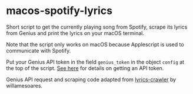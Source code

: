 # macos-spotify-lyrics

Short script to get the currently playing song from Spotify, scrape its lyrics from Genius and print the lyrics on your macOS terminal.

Note that the script only works on macOS because Applescript is used to communicate with Spotify.

Put your Genius API token in the field `genius_token` in the object `config` at the top of the script. [See here](https://docs.genius.com/) for details on getting an API token.

Genius API request and scraping code adapted from [lyrics-crawler](https://github.com/willamesoares/lyrics-crawler/blob/master/get-lyric.py) by willamesoares.
